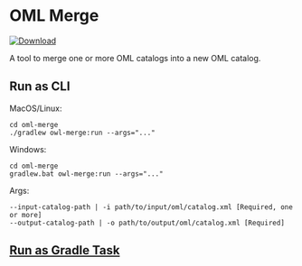 # OML Merge

[ ![Download](https://api.bintray.com/packages/opencaesar/oml-tools/oml-merge/images/download.svg) ](https://bintray.com/opencaesar/oml-tools/oml-merge/_latestVersion)

A tool to merge one or more OML catalogs into a new OML catalog.

## Run as CLI

MacOS/Linux:
```
cd oml-merge
./gradlew owl-merge:run --args="..."
```
Windows:
```
cd oml-merge
gradlew.bat owl-merge:run --args="..."
```
Args:
```
--input-catalog-path | -i path/to/input/oml/catalog.xml [Required, one or more]
--output-catalog-path | -o path/to/output/oml/catalog.xml [Required]
```

## [Run as Gradle Task](../oml-merge-gradle/README.md)